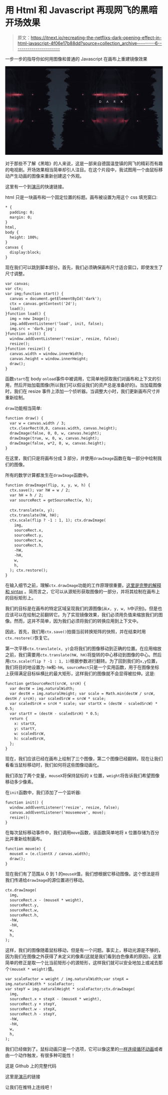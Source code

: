 # 用 Html 和 Javascript 再现网飞的黑暗开场效果

> 原文：<https://itnext.io/recreating-the-netflixs-dark-opening-effect-in-html-javascript-4f06e17b88dd?source=collection_archive---------6----------------------->

一步一步的指导你如何用图像和普通的 Javascript 在画布上重建镜像效果

![](img/6a235c36f446cca8170a2338f87a5098.png)

对于那些不了解《黑暗》的人来说，这是一部来自德国温登镇的网飞的精彩而有趣的电视剧。开场效果相当简单却引人注目。在这个片段中，我试图用一个由鼠标移动产生动画的图像来重新创建这个外观。

这里有一个到[演示](http://nikpundik.github.io/dark/)的快速链接。

html 只是一块画布和一个固定位置的标题。画布被设置为用这个 css 填充窗口:

```
* {
  padding: 0;
  margin: 0;
}
html,
body {
  height: 100%;
}
canvas {
  display:block;
}
```

现在我们可以跳到脚本部分。首先，我们必须确保画布尺寸适合窗口，即使发生了尺寸调整。

```
var canvas;
var ctx;
var img;function start() {
  canvas = document.getElementById('dark');
  ctx = canvas.getContext('2d');
  load();
}function load() {
  img = new Image();
  img.addEventListener('load', init, false);
  img.src = 'dark.jpg';
}function init() {
  window.addEventListener('resize', resize, false);
  resize();
}function resize() {
  canvas.width = window.innerWidth;
  canvas.height = window.innerHeight;
  draw(); 
}
```

函数`start`在 body `onload`事件中被调用，它简单地获取我们对画布和上下文的引用，然后开始加载图像(所以我们可以假设我们的资产总是准备好的)。当加载图像时，我们在 resize 事件上添加一个侦听器。当调整大小时，我们更新画布尺寸并重新绘制。

`draw`功能相当简单:

```
function draw() {
  var w = canvas.width / 3;
  ctx.clearRect(0,0, canvas.width, canvas.height);
  drawImage(false, 0, 0, w, canvas.height);
  drawImage(true, w, 0, w, canvas.height);
  drawImage(false, w*2, 0, w, canvas.height);
}
```

在这里，我们只是将画布分成 3 部分，并使用`drawImage`函数在每一部分中绘制我们的图像。

所有的数学计算都发生在`drawImage`函数中。

```
function drawImage(flip, x, y, w, h) {
  ctx.save(); var hW = w / 2;
  var hH = h / 2;
  var sourceRect = getSourceRect(w, h);

  ctx.translate(x, y);
  ctx.translate(hW, hH);
  ctx.scale(flip ? -1 : 1, 1); ctx.drawImage(
    img,
    sourceRect.x,
    sourceRect.y,
    sourceRect.w,
    sourceRect.h,
    -hW,
    -hH,
    w,
    h,
  ); ctx.restore();
}
```

在输入细节之前，理解`ctx.drawImage`功能的工作原理很重要。[这里是完整的解释和 sintax](https://developer.mozilla.org/en-US/docs/Web/API/CanvasRenderingContext2D/drawImage) 。简而言之，它可以从源矩形获取图像的一部分，并将其绘制在画布上的目标矩形上。

我们的目标是在画布的特定区域呈现我们的源图像(从`x, y, w, h`中识别)。但是也应该可以在绘制之前翻转它。为了实现镜像效果，我们必须用负值来缩放我们的图像。然而，这并不简单，因为我们必须将我们的转换应用到上下文中。

因此，首先，我们用`ctx.save()`拍摄当前转换矩阵的快照，并在结束时用`ctx.restore()`恢复它。

第一次平移`ctx.translate(x, y)`会将我们的图像移动到正确的位置。在应用缩放之前，我们需要用`ctx.translate(hW, hH)`将旋转的中心移动到图像的中心。然后用`ctx.scale(flip ? -1 : 1, 1)`根据参数进行翻转。为了回到我们的`x,y`位置，我们将目的地设置为`-hW`和`-hH`。`sourceRect`只是一个实用函数，用于在图像坐标上获得满足目标纵横比的最大矩形，这样我们的图像就不会显得被拉伸。这是:

```
function getSourceRect(srcW, srcH) {
  var destW = img.naturalWidth;
  var destH = img.naturalHeight; var scale = Math.min(destW / srcW, destH / srcH); var scaledSrcW = srcW * scale;
  var scaledSrcH = srcH * scale; var startX = (destW - scaledSrcW) * 0.5;
  var startY = (destH - scaledSrcH) * 0.5;
  return {
    x: startX,
    y: startY,
    w: scaledSrcW,
    h: scaledSrcH,
  };
}
```

现在，我们应该已经在画布上绘制了三个图像，第二个图像已经翻转。现在让我们看看当鼠标移动时，我们如何将这些图像动画化。

我们添加了两个变量，`mouseX`将保持鼠标的 x 位置，`weight`将告诉我们希望图像移动多少像素。

在`init`函数中，我们添加了一个监听器:

```
function init() {
  window.addEventListener('resize', resize, false);
  canvas.addEventListener('mousemove', move);
  resize();
}
```

在每次鼠标移动事件中，我们调用`move`函数，该函数简单地将 x 位置存储为百分比并重新绘制画布。

```
function move(e) {
  mouseX = (e.clientX / canvas.width);
  draw();
}
```

现在我们有了范围从 0 到 1 的`mouseX`值，我们想根据它移动图像。这个想法是将我们传递给`drawImage`的源位置进行移动。

```
ctx.drawImage(
  img,
  sourceRect.x - (mouseX * weight),
  sourceRect.y,
  sourceRect.w,
  sourceRect.h,
  -hW,
  -hH,
  w,
  h,
);
```

这样，我们的图像随着鼠标移动，但是有一个问题。事实上，移动光源是不够的，因为我们在图像之外获得了未定义的像素(这就是我们看到白色像素的原因)。这里简单的修正是取一个比当前矩形小的源矩形，这样我们就可以安全地加上或减去那个`(mouseX * weight)`值。

```
var scaleFactor = weight / img.naturalWidth;var stepX = img.naturalWidth * scaleFactor;
var stepY = img.naturalHeight * scaleFactor;ctx.drawImage(
  img,
  sourceRect.x + stepX - (mouseX * weight),
  sourceRect.y + stepY,
  sourceRect.w - stepX,
  sourceRect.h - stepY,
  -hW,
  -hH,
  w,
  h,
);
```

我们已经做到了。鼠标动画只是一个选项，它可以像这里的[一样连续循环动画](http://nikpundik.github.io/dark/stranger.html)或者由一个动作触发，有很多种可能性！

这是 Github 上的完整代码

这里是[演示](http://nikpundik.github.io/dark)的链接

让我们在推特上连线吧！